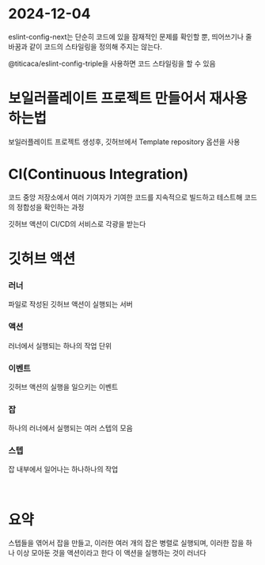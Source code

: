 # 2024-12-04

eslint-config-next는 단순히 코드에 있을 잠재적인 문제를 확인할 뿐, 띄어쓰기나 줄바꿈과 같이 코드의 스타일링을 정의해 주지는 않는다.

@titicaca/eslint-config-triple을 사용하면 코드 스타일링을 할 수 있음

# 보일러플레이트 프로젝트 만들어서 재사용하는법

보일러플레이트 프로젝트 생성후, 깃허브에서 Template repository 옵션을 사용

# CI(Continuous Integration)

코드 중앙 저장소에서 여러 기여자가 기여한 코드를 지속적으로 빌드하고 테스트해 코드의 정합성을 확인하는 과정

깃허브 액션이 CI/CD의 서비스로 각광을 받는다

# 깃허브 액션

### 러너

파일로 작성된 깃허브 액션이 실행되는 서버

### 액션

러너에서 실행되는 하나의 작업 단위

### 이벤트

깃허브 액션의 실행을 일으키는 이벤트

### 잡

하나의 러너에서 실행되는 여러 스텝의 모음

### 스텝

잡 내부에서 일어나는 하나하나의 작업

<br/>

# 요약

스텝들을 엮어서 잡을 만들고, 이러한 여러 개의 잡은 병렬로 실행되며, 이러한 잡을 하나 이상 모아둔 것을 액션이라고 한다
이 액션을 실행하는 것이 러너다

